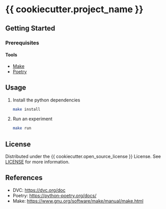 # {{ cookiecutter.project_name }}

## Getting Started

### Prerequisites

#### Tools

- [Make](https://www.gnu.org/software/make/manual/make.html)
- [Poetry](https://python-poetry.org/docs/)

## Usage

1. Install the python dependencies

   ```bash
   make install
   ```

2. Run an experiment

   ```bash
   make run
   ```

## License

Distributed under the {{ cookiecutter.open_source_license }} License. See [LICENSE](./LICENSE) for more information.

## References

- DVC: https://dvc.org/doc
- Poetry: https://python-poetry.org/docs/
- Make: https://www.gnu.org/software/make/manual/make.html
